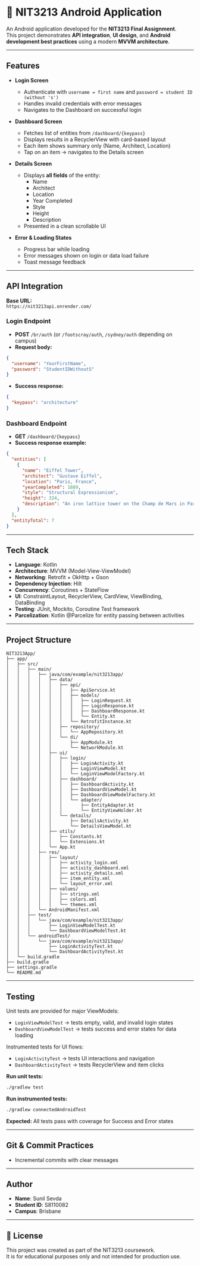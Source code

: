 # 📱 NIT3213 Android Application

An Android application developed for the **NIT3213 Final Assignment**.  
This project demonstrates **API integration**, **UI design**, and **Android development best practices** using a modern **MVVM architecture**.

---

## Features

- **Login Screen**
   - Authenticate with `username = first name` and `password = student ID (without 's')`
   - Handles invalid credentials with error messages
   - Navigates to the Dashboard on successful login

- **Dashboard Screen**
   - Fetches list of entities from `/dashboard/{keypass}`
   - Displays results in a RecyclerView with card-based layout
   - Each item shows summary only (Name, Architect, Location)
   - Tap on an item → navigates to the Details screen

- **Details Screen**
   - Displays **all fields** of the entity:
      - Name
      - Architect
      - Location
      - Year Completed
      - Style
      - Height
      - Description
   - Presented in a clean scrollable UI

- **Error & Loading States**
   - Progress bar while loading
   - Error messages shown on login or data load failure
   - Toast message feedback

---

## API Integration

**Base URL:**  
`https://nit3213api.onrender.com/`

### Login Endpoint

- **POST** `/br/auth` (or `/footscray/auth`, `/sydney/auth` depending on campus)
- **Request body:**

```json
{
  "username": "YourFirstName",
  "password": "StudentIDWithoutS"
}
```

- **Success response:**

```json
{
  "keypass": "architecture"
}
```

### Dashboard Endpoint

- **GET** `/dashboard/{keypass}`
- **Success response example:**

```json
{
  "entities": [
    {
      "name": "Eiffel Tower",
      "architect": "Gustave Eiffel",
      "location": "Paris, France",
      "yearCompleted": 1889,
      "style": "Structural Expressionism",
      "height": 324,
      "description": "An iron lattice tower on the Champ de Mars in Paris..."
    }
  ],
  "entityTotal": 7
}
```

---

## Tech Stack

- **Language**: Kotlin
- **Architecture**: MVVM (Model-View-ViewModel)
- **Networking**: Retrofit + OkHttp + Gson
- **Dependency Injection**: Hilt
- **Concurrency**: Coroutines + StateFlow
- **UI**: ConstraintLayout, RecyclerView, CardView, ViewBinding, DataBinding
- **Testing**: JUnit, Mockito, Coroutine Test framework
- **Parcelization**: Kotlin @Parcelize for entity passing between activities

---

## Project Structure

```
NIT3213App/
├── app/
│   ├── src/
│   │   ├── main/
│   │   │   ├── java/com/example/nit3213app/
│   │   │   │   ├── data/
│   │   │   │   │   ├── api/
│   │   │   │   │   │   ├── ApiService.kt
│   │   │   │   │   │   ├── models/
│   │   │   │   │   │   │   ├── LoginRequest.kt
│   │   │   │   │   │   │   ├── LoginResponse.kt
│   │   │   │   │   │   │   ├── DashboardResponse.kt
│   │   │   │   │   │   │   └── Entity.kt
│   │   │   │   │   │   └── RetrofitInstance.kt
│   │   │   │   │   ├── repository/
│   │   │   │   │   │   └── AppRepository.kt
│   │   │   │   │   └── di/
│   │   │   │   │       ├── AppModule.kt
│   │   │   │   │       └── NetworkModule.kt
│   │   │   │   ├── ui/
│   │   │   │   │   ├── login/
│   │   │   │   │   │   ├── LoginActivity.kt
│   │   │   │   │   │   ├── LoginViewModel.kt
│   │   │   │   │   │   └── LoginViewModelFactory.kt
│   │   │   │   │   ├── dashboard/
│   │   │   │   │   │   ├── DashboardActivity.kt
│   │   │   │   │   │   ├── DashboardViewModel.kt
│   │   │   │   │   │   ├── DashboardViewModelFactory.kt
│   │   │   │   │   │   └── adapter/
│   │   │   │   │   │       ├── EntityAdapter.kt
│   │   │   │   │   │       └── EntityViewHolder.kt
│   │   │   │   │   └── details/
│   │   │   │   │       ├── DetailsActivity.kt
│   │   │   │   │       └── DetailsViewModel.kt
│   │   │   │   ├── utils/
│   │   │   │   │   ├── Constants.kt
│   │   │   │   │   └── Extensions.kt
│   │   │   │   └── App.kt
│   │   │   ├── res/
│   │   │   │   ├── layout/
│   │   │   │   │   ├── activity_login.xml
│   │   │   │   │   ├── activity_dashboard.xml
│   │   │   │   │   ├── activity_details.xml
│   │   │   │   │   ├── item_entity.xml
│   │   │   │   │   └── layout_error.xml
│   │   │   │   ├── values/
│   │   │   │   │   ├── strings.xml
│   │   │   │   │   ├── colors.xml
│   │   │   │   │   └── themes.xml
│   │   │   └── AndroidManifest.xml
│   │   ├── test/
│   │   │   └── java/com/example/nit3213app/
│   │   │       ├── LoginViewModelTest.kt
│   │   │       └── DashboardViewModelTest.kt
│   │   └── androidTest/
│   │       └── java/com/example/nit3213app/
│   │           ├── LoginActivityTest.kt
│   │           └── DashboardActivityTest.kt
│   └── build.gradle
├── build.gradle
├── settings.gradle
└── README.md
```

---

## Testing

Unit tests are provided for major ViewModels:

- `LoginViewModelTest` → tests empty, valid, and invalid login states
- `DashboardViewModelTest` → tests success and error states for data loading

Instrumented tests for UI flows:

- `LoginActivityTest` → tests UI interactions and navigation
- `DashboardActivityTest` → tests RecyclerView and item clicks

**Run unit tests:**

```bash
./gradlew test
```

**Run instrumented tests:**

```bash
./gradlew connectedAndroidTest
```

**Expected:** All tests pass with coverage for Success and Error states

---

## Git & Commit Practices

- Incremental commits with clear messages
---

## Author

- **Name**: Sunil Sevda
- **Student ID**: S8110082
- **Campus**: Brisbane

---

## 📄 License

This project was created as part of the NIT3213 coursework.  
It is for educational purposes only and not intended for production use.

